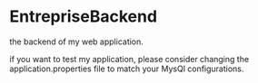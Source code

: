 # EntrepriseBackend
the backend of my web application.

if you want to test my application, please consider changing the application.properties file to match your MysQl configurations.
